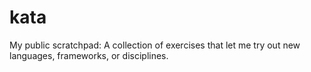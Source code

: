 kata
====

My public scratchpad: A collection of exercises that let me try out new languages, frameworks, or disciplines.
